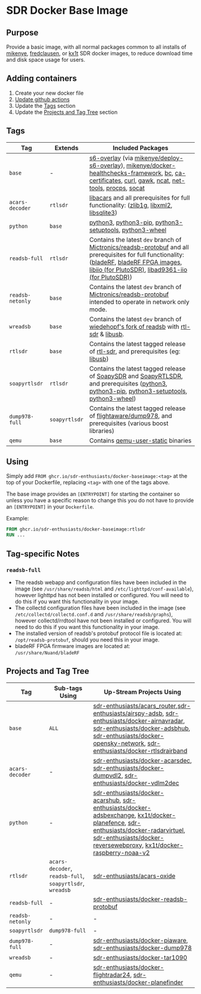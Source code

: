 # SDR Docker Base Image

## Purpose

Provide a basic image, with all normal packages common to all installs of [mikenye][mikenye], [fredclausen][fredclausen], or [kx1t][kx1t] SDR docker images, to reduce download time and disk space usage for users.

## Adding containers

1) Create your new docker file
2) [Update github actions](Add-New-Container-Template.MD)
3) Update the [Tags](#tags) section
4) Update the [Projects and Tag Tree](#projects-and-tag-tree) section

## Tags

| Tag | Extends | Included Packages |
| --- | ------- | ------------------|
| `base` | - | [s6-overlay][s6-overlay] (via [mikenye/deploy-s6-overlay][mikenye/deploy-s6-overlay]), [mikenye/docker-healthchecks-framework][mikenye/docker-healthchecks-framework], [bc][bc], [ca-certificates][ca-certificates], [curl][curl], [gawk][gawk], [ncat][ncat], [net-tools][net-tools], [procps][procps], [socat][socat] |
| `acars-decoder` | `rtlsdr` | [libacars][libacars] and all prerequisites for full functionality: ([zlib1g][zlib1g], [libxml2][libxml2], [libsqlite3][libsqlite3]) |
| `python` | `base` | [python3][python3], [python3-pip][python3-pip], [python3-setuptools][python3-setuptools], [python3-wheel][python3-wheel] |
| `readsb-full` | `rtlsdr` | Contains the latest `dev` branch of [Mictronics/readsb-protobuf] and all prerequisites for full functionality: ([bladeRF][bladeRF], [bladeRF FPGA images][bladeRF FPGA images], [libiio (for PlutoSDR)][libiio], [libad9361-iio (for PlutoSDR)][libad9361-iio]) |
| `readsb-netonly` | `base` | Contains the latest `dev` branch of [Mictronics/readsb-protobuf][Mictronics/readsb-protobuf] intended to operate in network only mode. |
| `wreadsb` | `base` | Contains the latest `dev` branch of [wiedehopf's fork of readsb][wiedehopf/readsb] with [rtl-sdr][rtl-sdr] & [libusb][libusb]. |
| `rtlsdr` | `base` | Contains the latest tagged release of [rtl-sdr][rtl-sdr], and prerequisites (eg: [libusb][libusb]) |
| `soapyrtlsdr` | `rtlsdr` | Contains the latest tagged release of [SoapySDR][SoapySDR] and [SoapyRTLSDR][SoapyRTLSDR], and prerequisites ([python3][python3], [python3-pip][python3-pip], [python3-setuptools][python3-setuptools], [python3-wheel][python3-wheel]) |
| `dump978-full` | `soapyrtlsdr` | Contains the latest tagged release of [flightaware/dump978][flightaware/dump978], and prerequisites (various boost libraries) |
| `qemu` | `base` | Contains [qemu-user-static][qemu-user-static] binaries |

## Using

Simply add `FROM ghcr.io/sdr-enthusiasts/docker-baseimage:<tag>` at the top of your Dockerfile, replacing `<tag>` with one of the tags above.

The base image provides an `[ENTRYPOINT]` for starting the container so unless you have a specific reason to change this you do not have to provide an `[ENTRYPOINT]` in your `Dockerfile`.

Example:

```Dockerfile
FROM ghcr.io/sdr-enthusiasts/docker-baseimage:rtlsdr
RUN ...
```

## Tag-specific Notes

### `readsb-full`

* The readsb webapp and configuration files have been included in the image (see `/usr/share/readsb/html` and `/etc/lighttpd/conf-available`), however lighttpd has not been installed or configured. You will need to do this if you want this functionality in your image.
* The collectd configuration files have been included in the image (see `/etc/collectd/collectd.conf.d` and `/usr/share/readsb/graphs`), however collectd/rrdtool have not been installed or configured. You will need to do this if you want this functionality in your image.
* The installed version of readsb's protobuf protocol file is located at: `/opt/readsb-protobuf`, should you need this in your image.
* bladeRF FPGA firmware images are located at: `/usr/share/Nuand/bladeRF`

## Projects and Tag Tree

| Tag               | Sub-tags Using                 | Up-Stream Projects Using |
| ----------------- | ------------------------------ | ------------------------ |
| `base`            | `ALL`                          | [sdr-enthusiasts/acars_router][acars_router],[sdr-enthusiasts/airspy-adsb][airspy], [sdr-enthusiasts/docker-airnavradar][docker-airnavradar], [sdr-enthusiasts/docker-adsbhub][docker-adsbhub], [sdr-enthusiasts/docker-opensky-network][docker-opensky-network], [sdr-enthusiasts/docker-rtlsdrairband][docker-rtlsdrairband] |
| `acars-decoder`   | -                              | [sdr-enthusiasts/docker-acarsdec][docker-acarsdec], [sdr-enthusiasts/docker-dumpvdl2][docker-dumpvdl2], [sdr-enthusiasts/docker-vdlm2dec][docker-vdlm2dec] |
| `python`          | -                              | [sdr-enthusiasts/docker-acarshub][docker-acarshub], [sdr-enthusiasts/docker-adsbexchange][docker-adsbexchange], [kx1t/docker-planefence][docker-planefence], [sdr-enthusiasts/docker-radarvirtuel][docker-radarvirtuel], [sdr-enthusiasts/docker-reversewebproxy][docker-reversewebproxy], [kx1t/docker-raspberry-noaa-v2][docker-raspberry-noaa-v2] |
| `rtlsdr`          | `acars-decoder`, `readsb-full`, `soapyrtlsdr`, `wreadsb` | [sdr-enthusiasts/acars-oxide][acars-oxide] |
| `readsb-full`     | -                              | [sdr-enthusiasts/docker-readsb-protobuf][docker-readsb-protobuf] |
| `readsb-netonly`  | -                              | - |
| `soapyrtlsdr`     | `dump978-full`                 | - |
| `dump978-full`    | -                              | [sdr-enthusiasts/docker-piaware][docker-piaware], [sdr-enthusiasts/docker-dump978][docker-dump978]  |
| `wreadsb`         | -                              | [sdr-enthusiasts/docker-tar1090][docker-tar1090] |
| `qemu`            | -                              | [sdr-enthusiasts/docker-flightradar24][docker-flightradar24], [sdr-enthusiasts/docker-planefinder][docker-planefinder] |

<!-- links below here -->
[acars_router]: https://github.com/sdr-enthusiasts/acars-router
[acars-oxide]: https://github.com/sdr-enthusiasts/acars-oxide
[airspy]: https://github.com/sdr-enthusiasts/airspy_adsb
[bc]: https://packages.debian.org/stable/bc
[bladeRF FPGA images]: https://www.nuand.com/fpga_images/
[bladeRF]: https://github.com/Nuand/bladeRF
[ca-certificates]: https://packages.debian.org/stable/ca-certificates
[curl]: https://packages.debian.org/stable/curl
[docker-acarsdec]: https://github.com/sdr-enthusiasts/docker-acarsdec
[docker-acarshub]: https://github.com/sdr-enthusiasts/docker-acarshub
[docker-adsbexchange]: https://github.com/sdr-enthusiasts/docker-adsbexchange
[docker-adsbhub]: https://github.com/sdr-enthusiasts/docker-adsbhub
[docker-dump978]: https://github.com/sdr-enthusiasts/docker-dump978
[docker-dumpvdl2]: https://github.com/sdr-enthusiasts/docker-dumpvdl2
[docker-flightradar24]: https://github.com/sdr-enthusiasts/docker-flightradar24
[docker-opensky-network]: https://github.com/sdr-enthusiasts/docker-opensky-network
[docker-piaware]: https://github.com/sdr-enthusiasts/docker-piaware
[docker-planefence]: http://github.com/kx1t/docker-planefence
[docker-planefinder]: https://github.com/sdr-enthusiasts/docker-planefinder
[docker-airnavradar]: https://github.com/sdr-enthusiasts/docker-airnavradar
[docker-radarvirtuel]: https://github.com/sdr-enthusiasts/docker-radarvirtuel
[docker-raspberry-noaa-v2]: https://github.com/kx1t/docker-raspberry-noaa-v2
[docker-readsb-protobuf]: https://github.com/sdr-enthusiasts/docker-readsb-protobuf
[docker-reversewebproxy]: https://github.com/sdr-enthusiasts/docker-reversewebproxy
[docker-rtlsdrairband]: https://github.com/sdr-enthusiasts/docker-rtlsdrairband
[docker-tar1090]: https://github.com/sdr-enthusiasts/docker-tar1090
[docker-vdlm2dec]: https://github.com/sdr-enthusiasts/docker-vdlm2dec
[flightaware/dump978]: https://github.com/flightaware/dump978
[fredclausen]: https://github.com/fredclausen
[gawk]: https://packages.debian.org/stable/gawk
[kx1t]: https://github.com/kx1t/
[libacars]: https://github.com/szpajder/libacars
[libad9361-iio]: https://github.com/analogdevicesinc/libad9361-iio
[libiio]: https://github.com/analogdevicesinc/libiio
[libsqlite3]: https://packages.debian.org/stable/libsqlite3
[libusb]: https://packages.debian.org/stable/libusb-1.0-0
[libxml2]: https://packages.debian.org/stable/libxml2
[Mictronics/readsb-protobuf]: https://github.com/Mictronics/readsb-protobuf
[mikenye]: https://github.com/mikenye/
[mikenye/deploy-s6-overlay]: https://github.com/mikenye/deploy-s6-overlay
[mikenye/docker-healthchecks-framework]: https://github.com/mikenye/docker-healthchecks-framework
[ncat]: https://packages.debian.org/stable/ncat
[net-tools]: https://packages.debian.org/stable/net-tools
[procps]: https://packages.debian.org/stable/procps
[python3-pip]: https://packages.debian.org/stable/python3-pip
[python3-setuptools]: https://packages.debian.org/stable/python3-setuptools
[python3-wheel]: https://packages.debian.org/stable/python3-wheel
[python3]: https://packages.debian.org/stable/python3
[qemu-user-static]: https://packages.debian.org/stable/qemu-user-static
[rtl-sdr]: https://osmocom.org/projects/rtl-sdr/
[s6-overlay]: https://github.com/just-containers/s6-overlay
[SoapyRTLSDR]: https://github.com/pothosware/SoapyRTLSDR
[SoapySDR]: https://github.com/pothosware/SoapySDR
[socat]: https://packages.debian.org/stable/socat
[wiedehopf/readsb]: https://github.com/wiedehopf/readsb
[zlib1g]: https://packages.debian.org/stable/zlib1g
